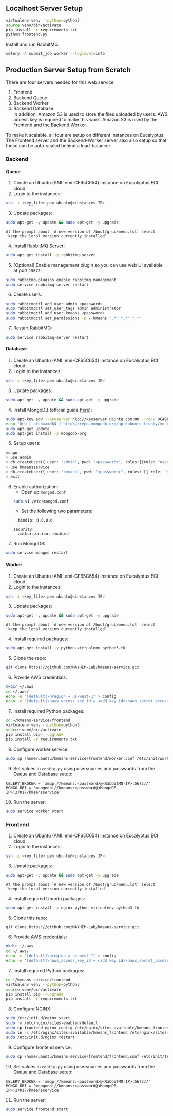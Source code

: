 ## Localhost Server Setup
```bash
virtualenv venv --python=python3
source venv/bin/activate
pip install -r requirements.txt
python frontend.py
```
Install and run RabbitMQ.

```bash
celery -A submit_job worker --loglevel=info
```

## Production Server Setup from Scratch
There are four servers needed for this web service.
1. Frontend  
2. Backend Queue  
3. Backend Worker  
4. Backend Database  
In addition, Amazon S3 is used to store the files uploaded by users. 
AWS access key is required to make this work.
Amazon S3 is used by the Frontend and the Backend Worker.

To make it scalable, all four are setup on different instances on Eucalyptus.
The Frontend server and the Backend-Worker server also also setup so that these
can be auto-scaled behind a load-balancer.

### Backend
#### Queue
1. Create an Ubuntu (AMI: emi-CF65C654) instance on Eucalyptus ECI cloud.  
2. Login to the instances:   
```bash
ssh -i <key_file>.pem ubuntu@<instances IP>
```
3. Update packages: 
```bash
sudo apt-get -y update && sudo apt-get -y upgrade
```
    At the prompt about `A new version of /boot/grub/menu.lst` select `keep the local version currently installed`.
4. Install RabbitMQ Server:
```bash
sudo apt-get install -y rabbitmq-server
```
5. [Optional] Enable management plugin so you can use web UI available at port `15672`:
```bash
sudo rabbitmq-plugins enable rabbitmq_management
sudo service rabbitmq-server restart
```
6. Create users:
```bash
sudo rabbitmqctl add_user admin <password>
sudo rabbitmqctl set_user_tags admin administrator
sudo rabbitmqctl add_user kmeans <password>
sudo rabbitmqctl set_permissions -p / kmeans ".*" ".*" ".*"
```
7. Restart RabbitMQ:
```bash
sudo service rabbitmq-server restart
```

#### Database
1. Create an Ubuntu (AMI: emi-CF65C654) instance on Eucalyptus ECI cloud.  
2. Login to the instances:   
```bash
ssh -i <key_file>.pem ubuntu@<instances IP>
```
3. Update packages: 
```bash
sudo apt-get -y update && sudo apt-get -y upgrade
```
4. Install MongoDB (official guide [here](https://docs.mongodb.com/manual/tutorial/install-mongodb-on-ubuntu/)):
```bash
sudo apt-key adv --keyserver hkp://keyserver.ubuntu.com:80 --recv 0C49F3730359A14518585931BC711F9BA15703C6
echo "deb [ arch=amd64 ] http://repo.mongodb.org/apt/ubuntu trusty/mongodb-org/3.4 multiverse" | sudo tee /etc/apt/sources.list.d/mongodb-org-3.4.list
sudo apt-get update
sudo apt-get install -y mongodb-org
```
5. Setup users:
```bash
mongo
> use admin
> db.createUser({ user: "admin", pwd: "<password>", roles:[{role: "userAdminAnyDatabase", db: "admin" }]})
> use kmeansservice
> db.createUser({ user: "kmeans", pwd: "<password>", roles: [{ role: "dbOwner", db: "kmeansservice" }]})
> exit
```
6. Enable authorization:
    - Open up `mongod.conf`
     ```bash
    sudo vi /etc/mongod.conf
    ```
    - Set the following two parameters:
    ```
      bindIp: 0.0.0.0
    ```
    ```
    security:
      authorization: enabled
    ```
7. Run MongoDB:
```bash
sudo service mongod restart
```


#### Worker
1. Create an Ubuntu (AMI: emi-CF65C654) instance on Eucalyptus ECI cloud.  
2. Login to the instances:   
```bash
ssh -i <key_file>.pem ubuntu@<instances IP>
```
3. Update packages: 
```bash
sudo apt-get -y update && sudo apt-get -y upgrade
```
    At the prompt about `A new version of /boot/grub/menu.lst` select `keep the local version currently installed`.
4. Install required packages: 
```bash
sudo apt-get install -y python-virtualenv python3-tk
```
5. Clone the repo: 
```bash
git clone https://github.com/MAYHEM-Lab/kmeans-service.git
```
6. Provide AWS credentials:
```bash
mkdir ~/.aws
cd ~/.aws/
echo -e "[default]\nregion = us-west-1" > config
echo -e "[default]\naws_access_key_id = <add key id>\naws_secret_access_key = <add key>" > credentials
```
7. Install required Python packages:
```bash
cd ~/kmeans-service/frontend
virtualenv venv --python=python3
source venv/bin/activate
pip install pip --upgrade
pip install -r requirements.txt
```
8. Configure worker service:
```bash
sudo cp /home/ubuntu/kmeans-service/frontend/worker.conf /etc/init/worker.conf
```
9. Set values in `config.py` using usersnames and passwords from the Queue and Database setup:
```
CELERY_BROKER = 'amqp://kmeans:<password>@<RabbitMQ-IP>:5672//'
MONGO_URI = 'mongodb://kmeans:<password@<MongoDB-IP>:27017/kmeansservice'
```
10. Run the server:  
```bash
sudo service worker start
```

### Frontend
1. Create an Ubuntu (AMI: emi-CF65C654) instance on Eucalyptus ECI cloud.  
2. Login to the instances:   
```bash
ssh -i <key_file>.pem ubuntu@<instances IP>
```
3. Update packages: 
```bash
sudo apt-get -y update && sudo apt-get -y upgrade
```
    At the prompt about `A new version of /boot/grub/menu.lst` select `keep the local version currently installed`.
4. Install required Ubuntu packages: 
```bash
sudo apt-get install -y nginx python-virtualenv python3-tk
```
5. Clone this repo: 
```bash
git clone https://github.com/MAYHEM-Lab/kmeans-service.git
```
6. Provide AWS credentials:
```bash
mkdir ~/.aws
cd ~/.aws/
echo -e "[default]\nregion = us-west-1" > config
echo -e "[default]\naws_access_key_id = <add key id>\naws_secret_access_key = <add key>" > credentials
```
7. Install required Python packages:
```bash
cd ~/kmeans-service/frontend
virtualenv venv --python=python3
source venv/bin/activate
pip install pip --upgrade
pip install -r requirements.txt
```
8. Configure NGINX:
```bash
sudo /etc/init.d/nginx start
sudo rm /etc/nginx/sites-enabled/default
sudo cp frontend_nginx_config /etc/nginx/sites-available/kmeans_frontend
sudo ln -s /etc/nginx/sites-available/kmeans_frontend /etc/nginx/sites-enabled/kmeans_frontend
sudo /etc/init.d/nginx restart
```
9. Configure frontend service:
```bash
sudo cp /home/ubuntu/kmeans-service/frontend/frontend.conf /etc/init/frontend.conf
```
10. Set values in `config.py` using usersnames and passwords from the Queue and Database setup:
```
CELERY_BROKER = 'amqp://kmeans:<password>@<RabbitMQ-IP>:5672//'
MONGO_URI = 'mongodb://kmeans:<password@<MongoDB-IP>:27017/kmeansservice'
```
11. Run the server:  
```bash
sudo service frontend start
```


